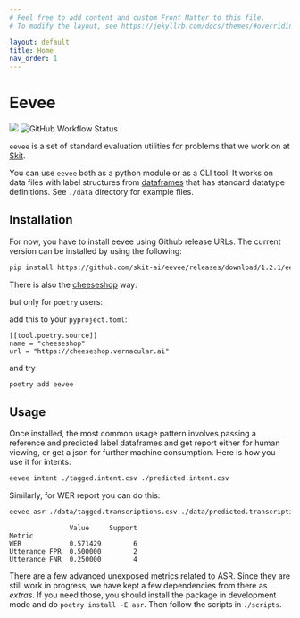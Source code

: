 ```yaml
---
# Feel free to add content and custom Front Matter to this file.
# To modify the layout, see https://jekyllrb.com/docs/themes/#overriding-theme-defaults

layout: default
title: Home
nav_order: 1
---
```


# Eevee
![](https://img.shields.io/github/v/tag/skit-ai/eevee.svg?style=flat-square) ![GitHub Workflow Status](https://img.shields.io/github/workflow/status/skit-ai/eevee/CI?style=flat-square)

`eevee` is a set of standard evaluation utilities for problems that we work on
at [Skit](https://skit.ai).

You can use `eevee` both as a python module or as a CLI tool. It works on data
files with label structures from
[dataframes](https://github.com/skit-ai/dataframes) that has standard datatype
definitions. See `./data` directory for example files.

## Installation

For now, you have to install eevee using Github release URLs. The current
version can be installed by using the following:

```bash
pip install https://github.com/skit-ai/eevee/releases/download/1.2.1/eevee-1.2.1-py3-none-any.whl
```

There is also the [cheeseshop](https://cheeseshop.vernacular.ai/eevee/) way:

but only for `poetry` users:

add this to your `pyproject.toml`:
```
[[tool.poetry.source]]
name = "cheeseshop"
url = "https://cheeseshop.vernacular.ai"
```

and try 

```bash
poetry add eevee
```


## Usage

Once installed, the most common usage pattern involves passing a reference and
predicted label dataframes and get report either for human viewing, or get a
json for further machine consumption. Here is how you use it for intents:

```bash
eevee intent ./tagged.intent.csv ./predicted.intent.csv
```

Similarly, for WER report you can do this:

```bash
eevee asr ./data/tagged.transcriptions.csv ./data/predicted.transcriptions.csv
```

```
               Value     Support
Metric
WER            0.571429        6
Utterance FPR  0.500000        2
Utterance FNR  0.250000        4
```

There are a few advanced unexposed metrics related to ASR. Since they are still
work in progress, we have kept a few dependencies from there as _extras_. If you
need those, you should install the package in development mode and do `poetry
install -E asr`. Then follow the scripts in `./scripts`.
